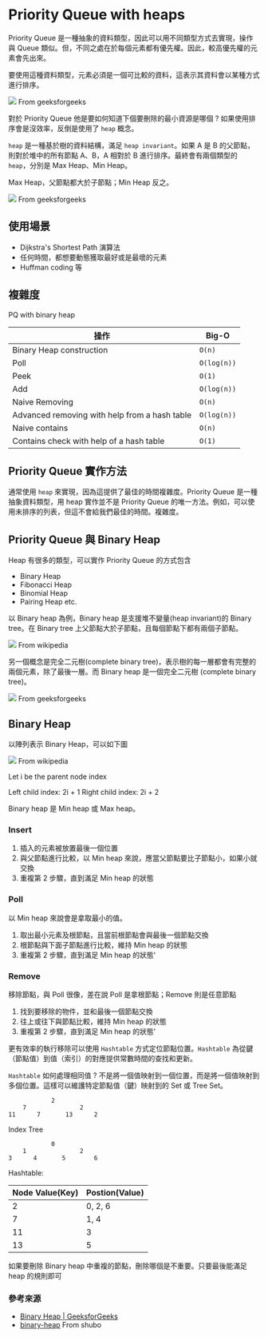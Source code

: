 # Priority Queue with heaps
Priority Queue 是一種抽象的資料類型，因此可以用不同類型方式去實現，操作與 Queue 類似。但，不同之處在於每個元素都有優先權。因此，較高優先權的元素會先出來。

要使用這種資料類型，元素必須是一個可比較的資料，這表示其資料會以某種方式進行排序。

![](https://media.geeksforgeeks.org/wp-content/cdn-uploads/Priority-Queue-min-1024x512.png) From geeksforgeeks

對於 Priority Queue 他是要如何知道下個要刪除的最小資源是哪個 ? 如果使用排序會是沒效率，反倒是使用了 `heap` 概念。


`heap` 是一種基於樹的資料結構，滿足 `heap invariant`。如果 A 是 B 的父節點，則對於堆中的所有節點 A、B，A 相對於 B 進行排序。最終會有兩個類型的 `heap`，分別是 Max Heap、Min Heap。

Max Heap，父節點都大於子節點；Min Heap 反之。

![](https://media.geeksforgeeks.org/wp-content/cdn-uploads/20221220165711/MinHeapAndMaxHeap1.png) From geeksforgeeks

## 使用場景
- Dijkstra's Shortest Path 演算法
- 任何時間，都想要動態獲取最好或是最壞的元素
- Huffman coding 等

## 複雜度

PQ with binary heap

| 操作 | Big-O|
|---|---|
|Binary Heap construction|`O(n)`|
|Poll|`O(log(n))`|
|Peek|`O(1)`|
|Add|`O(log(n))`|
|Naive Removing|`O(n)`|
|Advanced removing with help from a hash table|`O(log(n))`|
|Naive contains|`O(n)`|
|Contains check with help of a hash table|`O(1)`|


## Priority Queue 實作方法
通常使用 `heap` 來實現，因為這提供了最佳的時間複雜度。Priority Queue 是一種抽象資料類型，用 heap 實作並不是 Priority Queue 的唯一方法。例如，可以使用未排序的列表，但這不會給我們最佳的時間。複雜度。

## Priority Queue 與 Binary Heap

Heap 有很多的類型，可以實作 Priority Queue 的方式包含
- Binary Heap
- Fibonacci Heap
- Binomial Heap
- Pairing Heap etc.


以 Binary heap 為例，Binary heap 是支援堆不變量(heap invariant)的 Binary tree。在 Binary tree 上父節點大於子節點，且每個節點下都有兩個子節點。

![](https://upload.wikimedia.org/wikipedia/commons/5/5e/Binary_tree_v2.svg) From wikipedia


另一個概念是完全二元樹(complete binary tree)，表示樹的每一層都會有完整的兩個元素，除了最後一層。而 Binary heap 是一個完全二元樹 (complete binary tree)。

![](https://media.geeksforgeeks.org/wp-content/uploads/20220308222049/68261-300x198.jpg) From geeksforgeeks


## Binary Heap 

以陣列表示 Binary Heap，可以如下圖

![](https://upload.wikimedia.org/wikipedia/commons/thumb/3/38/Max-Heap.svg/1200px-Max-Heap.svg.png) From wikipedia


Let i be the parent node index

Left child index: 2i + 1
Right child index: 2i + 2

Binary heap 是 Min heap 或 Max heap。


### Insert

1. 插入的元素被放置最後一個位置
2. 與父節點進行比較，以 Min heap 來說，應當父節點要比子節點小，如果小就交換
3. 重複第 2 步驟，直到滿足 Min heap 的狀態


### Poll

以 Min heap 來說會是拿取最小的值。

1. 取出最小元素及根節點，且當前根節點會與最後一個節點交換
2. 根節點與下面子節點進行比較，維持 Min heap 的狀態
3. 重複第 2 步驟，直到滿足  Min heap 的狀態'


### Remove

移除節點，與 Poll 很像，差在說 Poll 是拿根節點；Remove 則是任意節點

1. 找到要移除的物件，並和最後一個節點交換
2. 往上或往下與節點比較，維持 Min heap 的狀態
3. 重複第 2 步驟，直到滿足  Min heap 的狀態'

更有效率的執行移除可以使用 `Hashtable` 方式定位節點位置。`Hashtable` 為從鍵（節點值）到值（索引）的對應提供常數時間的查找和更新。

`Hashtable` 如何處理相同值 ? 不是將一個值映射到一個位置，而是將一個值映射到多個位置。這樣可以維護特定節點值（鍵）映射到的 Set 或 Tree Set。

```
            2
    7               2
11      7       13      2

```

Index Tree

```
            0
    1               2
3      4       5        6

```

Hashtable:

| Node Value(Key)| Postion(Value)|
|---|---|
|2|0, 2, 6|
|7|1, 4|
|11|3|
|13|5|

如果要刪除 Binary heap 中重複的節點，刪除哪個是不重要。只要最後能滿足 heap 的規則即可

### 參考來源
- [Binary Heap | GeeksforGeeks](https://www.youtube.com/watch?v=uZj0hetLFHU&t=2s&ab_channel=GeeksforGeeks)
- [binary-heap](https://www.shubo.io/binary-heap/) From shubo